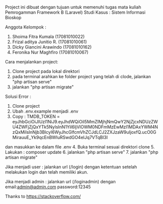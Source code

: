 Project ini dibuat dengan tujuan untuk memenuhi tugas mata kuliah Pemrogamman Framework B (Laravel)
Studi Kasus : Sistem Informasi Bioskop

Anggota Kelompok :
1. Shoima Fitra Kumala      (17081010022)
2. Frizal aditya Junitio R. (17081010061)
3. Dicky Giancini Arawindo  (17081010162)
4. Feronika Nur Maghfiro    (17081010067)

Cara menjalankan project:
1. Clone project pada lokal direktori
2. pada terminal arahkan ke folder project yang telah di clode, jalankan "php artisan serve"
3. jalankan "php artisan migrate"

Solusi Error :
1. Clone project
2. Ubah .env.example menjadi .env
3. Copy : TMDB_TOKEN = eyJhbGciOiJIUzI1NiJ9.eyJhdWQiOiI5MmZlMjhjNmQwY2NjZjcxNDUzZWU4ZWFjZjQxYTk5NyIsInN1YiI6IjVlOWM0NDFmMzEwMzI1MDAxYWM4NzQxMiIsInNjb3BlcyI6WyJhcGlfcmVhZCJdLCJ2ZXJzaW9uIjoxfQ.ucO0GMirauuE_Yk9qcEnBWIuRSwdGO4eIJq7VTqBl3I

dan masukkan ke dalam file .env
4. Buka terminal sesuai direktori clone
5. Lakukan : composer update
6. jalankan "php artisan serve"
7. jalankan "php artisan migrate"

Jika menjadi user :
jalankan url (/login) dengan ketentuan setelah melakukan login dan telah memiliki akun.

Jika menjadi admin :
jalankan url (/loginadmin) dengan email:admin@admin.com password:12345

Thanks to https://stackoverflow.com/

